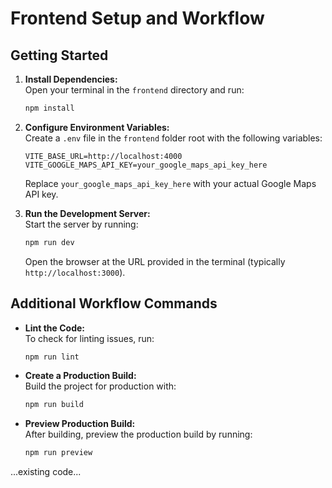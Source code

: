 # Frontend Setup and Workflow

## Getting Started

1. **Install Dependencies:**  
   Open your terminal in the `frontend` directory and run:
   ```sh
   npm install
   ```

2. **Configure Environment Variables:**  
   Create a `.env` file in the `frontend` folder root with the following variables:
   ```env
   VITE_BASE_URL=http://localhost:4000
   VITE_GOOGLE_MAPS_API_KEY=your_google_maps_api_key_here
   ```
   Replace `your_google_maps_api_key_here` with your actual Google Maps API key.

3. **Run the Development Server:**  
   Start the server by running:
   ```sh
   npm run dev
   ```
   Open the browser at the URL provided in the terminal (typically `http://localhost:3000`).

## Additional Workflow Commands

- **Lint the Code:**  
   To check for linting issues, run:
   ```sh
   npm run lint
   ```

- **Create a Production Build:**  
   Build the project for production with:
   ```sh
   npm run build
   ```

- **Preview Production Build:**  
   After building, preview the production build by running:
   ```sh
   npm run preview
   ```
   
...existing code...